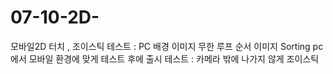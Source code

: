 # 07-10-2D-
모바일2D 터치 , 조이스틱 테스트 : PC   배경 이미지 무한 루프 순서 이미지 Sorting pc에서 모바일 환경에 맞게  테스트  후에 출시 테스트 : 카메라 밖에 나가지 않게            조이스틱
